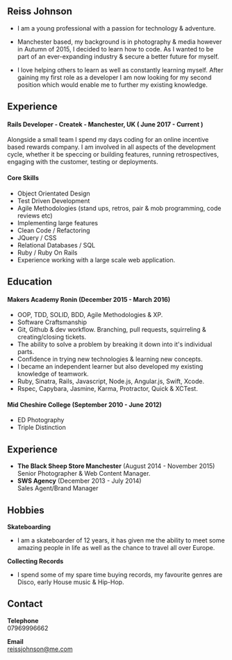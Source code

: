 ## Reiss Johnson 

- I am a young professional with a passion for technology & adventure.

- Manchester based, my background is in photography & media however in Autumn of 2015, I decided to learn how to code. As I wanted to be part of an ever-expanding industry & secure a better future for myself. 

- I love helping others to learn as well as constantly learning myself. After gaining my first role as a developer I am now looking for my second position which would enable me to further my existing knowledge.

## Experience

#### Rails Developer - Createk - Manchester, UK ( June 2017 - Current )

Alongside a small team I spend my days coding for an online incentive based rewards company. I am involved in all aspects of the development cycle, whether it be speccing or building features, running retrospectives, engaging with the customer, testing or deployments. 

#### Core Skills

- Object Orientated Design
- Test Driven Development
- Agile Methodologies (stand ups, retros, pair & mob programming, code reviews etc)
- Implementing large features
- Clean Code / Refactoring
- JQuery / CSS
- Relational Databases / SQL
- Ruby / Ruby On Rails
- Experience working with a large scale web application.

## Education

#### Makers Academy Ronin (December 2015 - March 2016)

- OOP, TDD, SOLID, BDD, Agile Methodologies & XP.
- Software Craftsmanship
- Git, Github & dev workflow. Branching, pull requests, squirreling & creating/closing tickets.
- The ability to solve a problem by breaking it down into it's individual parts.
- Confidence in trying new technologies & learning new concepts.
- I became an independent learner but also developed my existing knowledge of teamwork.
- Ruby, Sinatra, Rails, Javascript, Node.js, Angular.js, Swift, Xcode.
- Rspec, Capybara, Jasmine, Karma, Protractor, Quick & XCTest.

#### Mid Cheshire College (September 2010 - June 2012)

- ED Photography
- Triple Distinction

## Experience

- **The Black Sheep Store Manchester** (August 2014 - November 2015)    
Senior Photographer & Web Content Manager.
- **SWS Agency** (December 2013 - July 2014)   
Sales Agent/Brand Manager

## Hobbies
**Skateboarding** 
- I am a skateboarder of 12 years, it has given me the ability to meet some amazing people in life as well as the chance to travel all over Europe.

**Collecting Records**  
- I spend some of my spare time buying records, my favourite genres are Disco, early House music & Hip-Hop.

## Contact
**Telephone**  
07969996662  

**Email**  
reissjohnson@me.com

